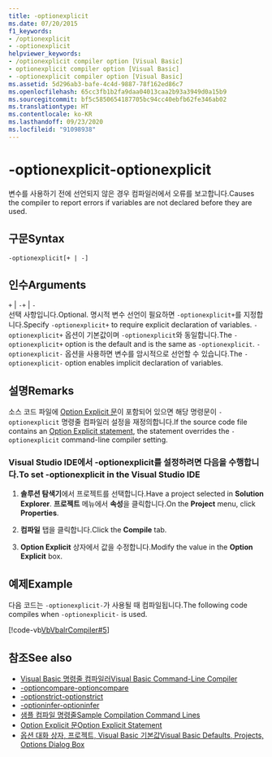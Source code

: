 ```yaml
---
title: -optionexplicit
ms.date: 07/20/2015
f1_keywords:
- /optionexplicit
- -optionexplicit
helpviewer_keywords:
- /optionexplicit compiler option [Visual Basic]
- optionexplicit compiler option [Visual Basic]
- -optionexplicit compiler option [Visual Basic]
ms.assetid: 5d296ab3-bafe-4c4d-9887-78f162ed86c7
ms.openlocfilehash: 65cc3fb1b2fa9daa04013caa2b93a3949d0a15b9
ms.sourcegitcommit: bf5c5850654187705bc94cc40ebfb62fe346ab02
ms.translationtype: HT
ms.contentlocale: ko-KR
ms.lasthandoff: 09/23/2020
ms.locfileid: "91098938"
---
```

# <a name="-optionexplicit"></a><span data-ttu-id="c8e5b-102">-optionexplicit</span><span class="sxs-lookup"><span data-stu-id="c8e5b-102">-optionexplicit</span></span>

<span data-ttu-id="c8e5b-103">변수를 사용하기 전에 선언되지 않은 경우 컴파일러에서 오류를 보고합니다.</span><span class="sxs-lookup"><span data-stu-id="c8e5b-103">Causes the compiler to report errors if variables are not declared before they are used.</span></span>  
  
## <a name="syntax"></a><span data-ttu-id="c8e5b-104">구문</span><span class="sxs-lookup"><span data-stu-id="c8e5b-104">Syntax</span></span>  
  
```console  
-optionexplicit[+ | -]  
```  
  
## <a name="arguments"></a><span data-ttu-id="c8e5b-105">인수</span><span class="sxs-lookup"><span data-stu-id="c8e5b-105">Arguments</span></span>  

 <span data-ttu-id="c8e5b-106">`+` &#124; `-`</span><span class="sxs-lookup"><span data-stu-id="c8e5b-106">`+` &#124; `-`</span></span>  
 <span data-ttu-id="c8e5b-107">선택 사항입니다.</span><span class="sxs-lookup"><span data-stu-id="c8e5b-107">Optional.</span></span> <span data-ttu-id="c8e5b-108">명시적 변수 선언이 필요하면 `-optionexplicit+`를 지정합니다.</span><span class="sxs-lookup"><span data-stu-id="c8e5b-108">Specify `-optionexplicit+` to require explicit declaration of variables.</span></span> <span data-ttu-id="c8e5b-109">`-optionexplicit+` 옵션이 기본값이며 `-optionexplicit`와 동일합니다.</span><span class="sxs-lookup"><span data-stu-id="c8e5b-109">The `-optionexplicit+` option is the default and is the same as `-optionexplicit`.</span></span> <span data-ttu-id="c8e5b-110">`-optionexplicit-` 옵션을 사용하면 변수를 암시적으로 선언할 수 있습니다.</span><span class="sxs-lookup"><span data-stu-id="c8e5b-110">The `-optionexplicit-` option enables implicit declaration of variables.</span></span>  
  
## <a name="remarks"></a><span data-ttu-id="c8e5b-111">설명</span><span class="sxs-lookup"><span data-stu-id="c8e5b-111">Remarks</span></span>  

 <span data-ttu-id="c8e5b-112">소스 코드 파일에 [Option Explicit 문](../../language-reference/statements/option-explicit-statement.md)이 포함되어 있으면 해당 명령문이 `-optionexplicit` 명령줄 컴파일러 설정을 재정의합니다.</span><span class="sxs-lookup"><span data-stu-id="c8e5b-112">If the source code file contains an [Option Explicit statement](../../language-reference/statements/option-explicit-statement.md), the statement overrides the `-optionexplicit` command-line compiler setting.</span></span>  
  
### <a name="to-set--optionexplicit-in-the-visual-studio-ide"></a><span data-ttu-id="c8e5b-113">Visual Studio IDE에서 -optionexplicit를 설정하려면 다음을 수행합니다.</span><span class="sxs-lookup"><span data-stu-id="c8e5b-113">To set -optionexplicit in the Visual Studio IDE</span></span>  
  
1. <span data-ttu-id="c8e5b-114">**솔루션 탐색기**에서 프로젝트를 선택합니다.</span><span class="sxs-lookup"><span data-stu-id="c8e5b-114">Have a project selected in **Solution Explorer**.</span></span> <span data-ttu-id="c8e5b-115">**프로젝트** 메뉴에서 **속성**을 클릭합니다.</span><span class="sxs-lookup"><span data-stu-id="c8e5b-115">On the **Project** menu, click **Properties**.</span></span>
  
2. <span data-ttu-id="c8e5b-116">**컴파일** 탭을 클릭합니다.</span><span class="sxs-lookup"><span data-stu-id="c8e5b-116">Click the **Compile** tab.</span></span>  
  
3. <span data-ttu-id="c8e5b-117">**Option Explicit** 상자에서 값을 수정합니다.</span><span class="sxs-lookup"><span data-stu-id="c8e5b-117">Modify the value in the **Option Explicit** box.</span></span>  
  
## <a name="example"></a><span data-ttu-id="c8e5b-118">예제</span><span class="sxs-lookup"><span data-stu-id="c8e5b-118">Example</span></span>  

 <span data-ttu-id="c8e5b-119">다음 코드는 `-optionexplicit-`가 사용될 때 컴파일됩니다.</span><span class="sxs-lookup"><span data-stu-id="c8e5b-119">The following code compiles when `-optionexplicit-` is used.</span></span>  
  
 [!code-vb[VbVbalrCompiler#5](~/samples/snippets/visualbasic/VS_Snippets_VBCSharp/VbVbalrCompiler/VB/OptionExplicitOff.vb#5)]  
  
## <a name="see-also"></a><span data-ttu-id="c8e5b-120">참조</span><span class="sxs-lookup"><span data-stu-id="c8e5b-120">See also</span></span>

- [<span data-ttu-id="c8e5b-121">Visual Basic 명령줄 컴파일러</span><span class="sxs-lookup"><span data-stu-id="c8e5b-121">Visual Basic Command-Line Compiler</span></span>](index.md)
- [<span data-ttu-id="c8e5b-122">-optioncompare</span><span class="sxs-lookup"><span data-stu-id="c8e5b-122">-optioncompare</span></span>](optioncompare.md)
- [<span data-ttu-id="c8e5b-123">-optionstrict</span><span class="sxs-lookup"><span data-stu-id="c8e5b-123">-optionstrict</span></span>](optionstrict.md)
- [<span data-ttu-id="c8e5b-124">-optioninfer</span><span class="sxs-lookup"><span data-stu-id="c8e5b-124">-optioninfer</span></span>](optioninfer.md)
- [<span data-ttu-id="c8e5b-125">샘플 컴파일 명령줄</span><span class="sxs-lookup"><span data-stu-id="c8e5b-125">Sample Compilation Command Lines</span></span>](sample-compilation-command-lines.md)
- [<span data-ttu-id="c8e5b-126">Option Explicit 문</span><span class="sxs-lookup"><span data-stu-id="c8e5b-126">Option Explicit Statement</span></span>](../../language-reference/statements/option-explicit-statement.md)
- [<span data-ttu-id="c8e5b-127">옵션 대화 상자, 프로젝트, Visual Basic 기본값</span><span class="sxs-lookup"><span data-stu-id="c8e5b-127">Visual Basic Defaults, Projects, Options Dialog Box</span></span>](/visualstudio/ide/reference/visual-basic-defaults-projects-options-dialog-box)
